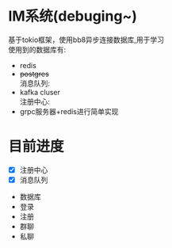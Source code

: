 # IM系统(debuging~)
基于tokio框架，使用bb8异步连接数据库,用于学习    
使用到的数据库有:  
- redis  
- ~~postgres~~  
消息队列:
- kafka cluser  
注册中心:  
- grpc服务器+redis进行简单实现  

# 目前进度
- [x] 注册中心
- [x] 消息队列
- 数据库
- 登录
- 注册
- 群聊
- 私聊